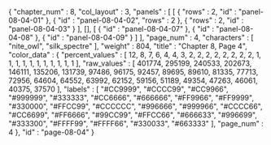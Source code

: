 {
  "chapter_num" : 8,
  "col_layout" : 3,
  "panels" : [
    [
      {
        "rows" : 2,
        "id" : "panel-08-04-01"
      },
      {
        "id" : "panel-08-04-02",
        "rows" : 2
      },
      {
        "rows" : 2,
        "id" : "panel-08-04-03"
      }
    ],
    [],
    [
      {
        "id" : "panel-08-04-07"
      },
      {
        "id" : "panel-08-04-08"
      },
      {
        "id" : "panel-08-04-09"
      }
    ]
  ],
  "page_num" : 4,
  "characters" : [
    "nite_owl",
    "silk_spectre"
  ],
  "weight" : 804,
  "title" : "Chapter 8, Page 4",
  "color_data" : {
    "percent_values" : [
      12,
      8,
      7,
      6,
      4,
      4,
      3,
      2,
      2,
      2,
      2,
      2,
      2,
      2,
      2,
      1,
      1,
      1,
      1,
      1,
      1,
      1,
      1,
      1,
      1,
      1
    ],
    "raw_values" : [
      401774,
      295199,
      240533,
      202673,
      146111,
      135206,
      131739,
      97486,
      96175,
      92457,
      89695,
      89610,
      81335,
      77713,
      72956,
      64604,
      64552,
      63992,
      62152,
      59156,
      51189,
      49354,
      47263,
      46061,
      40375,
      37570
    ],
    "labels" : [
      "#CC9999",
      "#CCCC99",
      "#CC9966",
      "#999999",
      "#333333",
      "#CC6666",
      "#666666",
      "#FF9966",
      "#FF9999",
      "#330000",
      "#FFCC99",
      "#CCCCCC",
      "#996666",
      "#999966",
      "#CCCC66",
      "#CC6699",
      "#FF6666",
      "#99CC99",
      "#FFCC66",
      "#666633",
      "#996699",
      "#333300",
      "#FFFF99",
      "#FFFF66",
      "#330033",
      "#663333"
    ],
    "page_num" : 4
  },
  "id" : "page-08-04"
}
